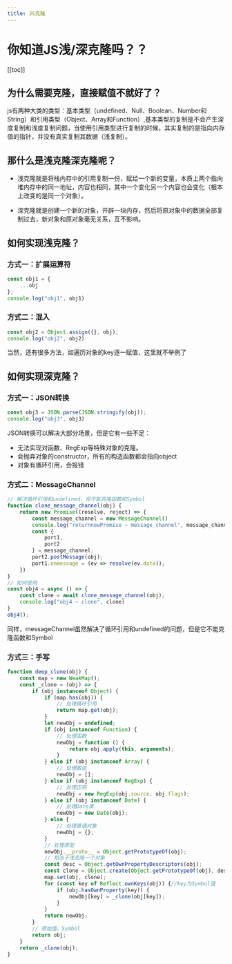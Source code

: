 ```yaml
---
title: JS克隆
---
```

# 你知道JS浅/深克隆吗？？

[[toc]]

## 为什么需要克隆，直接赋值不就好了？
js有两种大类的类型：基本类型（undefined、Null、Boolean、Number和String）和引用类型（Object、Array和Function）,基本类型的复制是不会产生深度复制和浅度复制问题，当使用引用类型进行复制的时候，其实复制的是指向内存值的指针，并没有真实复制其数据（浅复制）。


## 那什么是浅克隆深克隆呢？
- 浅克隆就是将栈内存中的引用复制一份，赋给一个新的变量，本质上两个指向堆内存中的同一地址，内容也相同，其中一个变化另一个内容也会变化（根本上改变的是同一个对象）。

- 深克隆就是创建一个新的对象，开辟一块内存，然后将原对象中的数据全部复制过去，新对象和原对象毫无关系，互不影响。

## 如何实现浅克隆？

### 方式一：扩展运算符

```js
const obj1 = {
    ...obj
};
console.log("obj1", obj1)
```
### 方式二：混入
```js
const obj2 = Object.assign({}, obj);
console.log("obj2", obj2)
```
当然，还有很多方法，如遍历对象的key逐一赋值，这里就不举例了

## 如何实现深克隆？

### 方式一：JSON转换
```js
const obj3 = JSON.parse(JSON.stringify(obj));
console.log("obj3", obj3)
```
JSON转换可以解决大部分场景，但是它有一些不足：

- 无法实现对函数、RegExp等特殊对象的克隆。
- 会抛弃对象的constructor，所有的构造函数都会指向object
- 对象有循环引用，会报错

### 方式二：MessageChannel
```js
// 解决循环引用和undefined，但不能克隆函数和Symbol
function clone_message_channel(obj) {
    return new Promise((resolve, reject) => {
        const message_channel = new MessageChannel()
        console.log("returnnewPromise ~ message_channel", message_channel)
        const {
            port1,
            port2
        } = message_channel;
        port2.postMessage(obj);
        port1.onmessage = (ev => resolve(ev.data));
    })
}
// 如何使用
const obj4 = async () => {
    const clone = await clone_message_channel(obj);
    console.log("obj4 ~ clone", clone)
}
obj4();
```
同样，messageChannel虽然解决了循环引用和undefined的问题，但是它不能克隆函数和Symbol

### 方式三：手写
```js
function deep_clone(obj) {
    const map = new WeakMap();
    const _clone = (obj) => {
        if (obj instanceof Object) {
            if (map.has(obj)) {
                // 处理循环引用
                return map.get(obj);
            }
            let newObj = undefined;
            if (obj instanceof Function) {
                // 处理函数
                newObj = function () {
                    return obj.apply(this, arguments);
                }
            } else if (obj instanceof Array) {
                // 处理数组
                newObj = [];
            } else if (obj instanceof RegExp) {
                // 处理正则
                newObj = new RegExp(obj.source, obj.flags);
            } else if (obj instanceof Date) {
                // 处理Date类
                newObj = new Date(obj);
            } else {
                // 处理普通对象
                newObj = {};
            }
            // 处理原型
            newObj.__proto__ = Object.getPrototypeOf(obj);
            // 相当于浅克隆一个对象
            const desc = Object.getOwnPropertyDescriptors(obj);
            const clone = Object.create(Object.getPrototypeOf(obj), desc);
            map.set(obj, clone);
            for (const key of Reflect.ownKeys(obj)) {//key为Symbol值
                if (obj.hasOwnProperty(key)) {
                    newObj[key] = _clone(obj[key]);
                }
            }
            return newObj;
        }
        // 原始值、Symbol
        return obj;
    }
    return _clone(obj);
}
```

